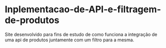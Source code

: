 # Inplementacao-de-API-e-filtragem-de-produtos
 Site desenvolvido para fins de estudo de como funciona a integração de uma api de produtos juntamente com um filtro para a mesma.
